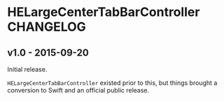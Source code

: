 # HELargeCenterTabBarController CHANGELOG

## v1.0 - 2015-09-20

Initial release.

`HELargeCenterTabBarController` existed prior to this, but things brought a conversion to Swift and an official public release.
